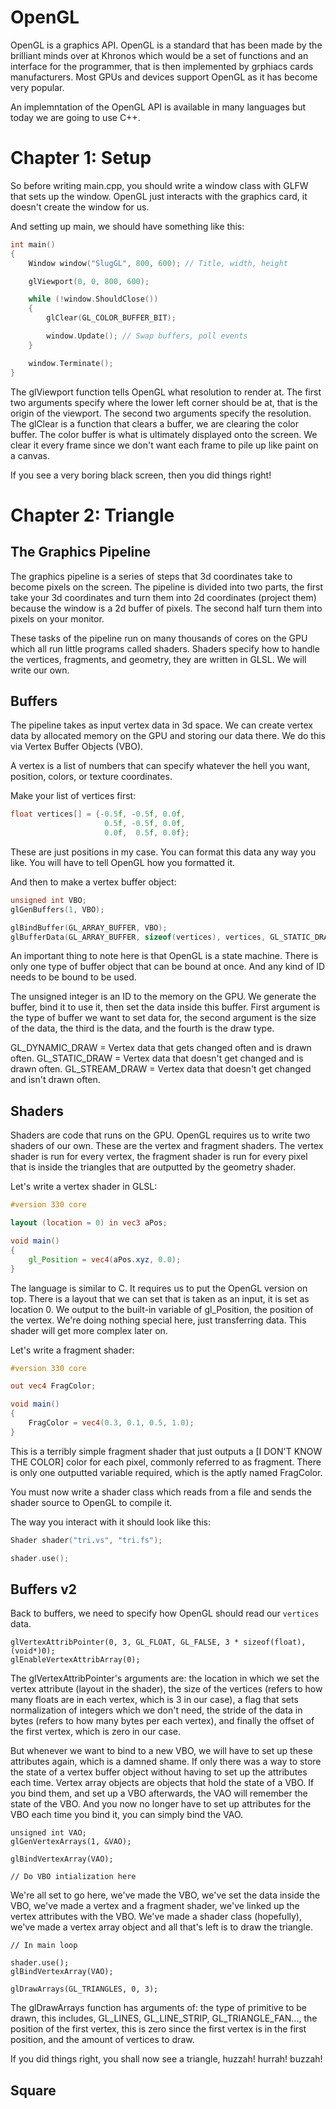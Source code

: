 # OpenGL

OpenGL is a graphics API. OpenGL is a standard that has been made by the brilliant minds over at Khronos
which would be a set of functions and an interface for the programmer, that is then implemented by 
grphiacs cards manufacturers. Most GPUs and devices support OpenGL as it has become very popular.

An implemntation of the OpenGL API is available in many languages but today we are going to use C++.

# Chapter 1: Setup

So before writing main.cpp, you should write a window class with GLFW that sets up the window.
OpenGL just interacts with the graphics card, it doesn't create the window for us.

And setting up main, we should have something like this:

```cpp 
int main()
{
    Window window("SlugGL", 800, 600); // Title, width, height

    glViewport(0, 0, 800, 600);

    while (!window.ShouldClose())
    {
        glClear(GL_COLOR_BUFFER_BIT);

        window.Update(); // Swap buffers, poll events
    }

    window.Terminate();
}
```

The glViewport function tells OpenGL what resolution to render at.
The first two arguments specify where the lower left corner should be at, that is the origin of the 
viewport. The second two arguments specify the resolution.
The glClear is a function that clears a buffer, we are clearing the color buffer.
The color buffer is what is ultimately displayed onto the screen.
We clear it every frame since we don't want each frame to pile up like paint on a canvas.

If you see a very boring black screen, then you did things right!

# Chapter 2: Triangle

## The Graphics Pipeline

The graphics pipeline is a series of steps that 3d coordinates take to become pixels on the screen.
The pipeline is divided into two parts, the first take your 3d coordinates and turn them into 2d 
coordinates (project them) because the window is a 2d buffer of pixels. The second half turn them 
into pixels on your monitor.

These tasks of the pipeline run on many thousands of cores on the GPU which all run little programs
called shaders. Shaders specify how to handle the vertices, fragments, and geometry, they are written in 
GLSL. We will write our own.

## Buffers

The pipeline takes as input vertex data in 3d space. We can create vertex data by allocated memory on the 
GPU and storing our data there. We do this via Vertex Buffer Objects (VBO).

A vertex is a list of numbers that can specify whatever the hell you want, position, colors, or texture
coordinates. 

Make your list of vertices first:

```cpp 
float vertices[] = {-0.5f, -0.5f, 0.0f,
                     0.5f, -0.5f, 0.0f,  
                     0.0f,  0.5f, 0.0f};
```

These are just positions in my case. You can format this data any way you like. You will have to tell 
OpenGL how you formatted it.

And then to make a vertex buffer object:

```cpp 
unsigned int VBO;
glGenBuffers(1, VBO);

glBindBuffer(GL_ARRAY_BUFFER, VBO);
glBufferData(GL_ARRAY_BUFFER, sizeof(vertices), vertices, GL_STATIC_DRAW);
```

An important thing to note here is that OpenGL is a state machine. There is only one type of buffer object 
that can be bound at once. And any kind of ID needs to be bound to be used.

The unsigned integer is an ID to the memory on the GPU.
We generate the buffer, bind it to use it, then set the data inside this buffer. First argument is the type 
of buffer we want to set data for, the second argument is the size of the data, the third is the data, and 
the fourth is the draw type.

GL_DYNAMIC_DRAW = Vertex data that gets changed often and is drawn often.
GL_STATIC_DRAW = Vertex data that doesn't get changed and is drawn often.
GL_STREAM_DRAW = Vertex data that doesn't get changed and isn't drawn often.

## Shaders 

Shaders are code that runs on the GPU. OpenGL requires us to write two shaders of our own. These are the vertex 
and fragment shaders. The vertex shader is run for every vertex, the fragment shader is run for every pixel that 
is inside the triangles that are outputted by the geometry shader.

Let's write a vertex shader in GLSL:

```glsl 
#version 330 core 

layout (location = 0) in vec3 aPos;

void main()
{
    gl_Position = vec4(aPos.xyz, 0.0);
}
```

The language is similar to C. It requires us to put the OpenGL version on top. There is a layout that we can set 
that is taken as an input, it is set as location 0.
We output to the built-in variable of gl_Position, the position of the vertex.
We're doing nothing special here, just transferring data. This shader will get more complex later on.

Let's write a fragment shader:

```glsl 
#version 330 core 

out vec4 FragColor;

void main()
{
    FragColor = vec4(0.3, 0.1, 0.5, 1.0);
}
```

This is a terribly simple fragment shader that just outputs a [I DON'T KNOW THE COLOR] color for each pixel, commonly 
referred to as fragment. There is only one outputted variable required, which is the aptly named FragColor.

You must now write a shader class which reads from a file and sends the shader source to OpenGL to compile it.

The way you interact with it should look like this:

```cpp
Shader shader("tri.vs", "tri.fs");

shader.use();
```

## Buffers v2

Back to buffers, we need to specify how OpenGL should read our `vertices` data.

```
glVertexAttribPointer(0, 3, GL_FLOAT, GL_FALSE, 3 * sizeof(float), (void*)0);
glEnableVertexAttribArray(0);
```

The glVertexAttribPointer's arguments are: the location in which we set the vertex attribute (layout in the shader),
the size of the vertices (refers to how many floats are in each vertex, which is 3 in our case), a flag that sets normalization 
of integers which we don't need, the stride of the data in bytes (refers to how many bytes per each vertex), and finally the offset
of the first vertex, which is zero in our case.

But whenever we want to bind to a new VBO, we will have to set up these attributes again, which is a damned shame. If only there was 
a way to store the state of a vertex buffer object without having to set up the attributes each time.
Vertex array objects are objects that hold the state of a VBO. If you bind them, and set up a VBO afterwards, the VAO will remember
the state of the VBO. And you now no longer have to set up attributes for the VBO each time you bind it, you can simply bind the VAO.

```
unsigned int VAO;
glGenVertexArrays(1, &VAO);

glBindVertexArray(VAO);

// Do VBO intialization here
```

We're all set to go here, we've made the VBO, we've set the data inside the VBO, we've made a vertex and a fragment shader, we've 
linked up the vertex attributes with the VBO. We've made a shader class (hopefully), we've made a vertex array object and all that's 
left is to draw the triangle.

```
// In main loop 

shader.use();
glBindVertexArray(VAO);

glDrawArrays(GL_TRIANGLES, 0, 3);
```

The glDrawArrays function has arguments of: the type of primitive to be drawn, this includes, GL_LINES, GL_LINE_STRIP, GL_TRIANGLE_FAN...,
the position of the first vertex, this is zero since the first vertex is in the first position, and the amount of vertices to draw.

If you did things right, you shall now see a triangle, huzzah! hurrah! buzzah!

## Square



